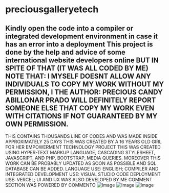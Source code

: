 # preciousgalleryetech
Kindly open the code into a compiler or integrated development environment in case it has an error into a deployment
This project is done by the help and advice of some international website developers online BUT IN SPITE OF THAT (IT WAS ALL CODED BY ME)
NOTE THAT: 
I MYSELF DOESNT ALLOW ANY INDIVIDUALS TO COPY MY WORK WITHOUT MY PERMISSION, I THE AUTHOR: PRECIOUS CANDY ABILLONAR PRADO WILL DEFINITELY REPORT SOMEONE ELSE THAT COPY MY WORK EVEN WITH CITATIONS IF NOT GUARANTEED BY MY OWN PERMISSION.
------------------------------------------------------------------------------------------------------------------------------------------------------------------------------------------
THIS CONTAINS THOUSANDS LINE OF CODES AND WAS MADE INSIDE APPROXIMATELY 25 DAYS
THIS WAS CREATED BY A 16 YEARS OLD GIRL FOR HER EMPOWERMENT TECHNOLOGY PROJECT
THIS WAS CREATED USING HYPER-TEXT MARKUP LANGUAGE, CASCADING STYLESHEET, JAVASCRIPT, AND PHP, BOOTSTRAP, MEDIA QUERIES. MOREOVER THIS WORK CAN BE PROBABLY UPDATED AS SOON AS POSSIBLE AND SQL DATABASE CAN BE ADDED. 
LANGUAGE USE: ENGLISH;
COMPILER AND INTEGRATED DEVELOPMENT USE: VISUAL STUDIO CODE
DEPLOYMENT USE: VERCEL;
UI AND UX WAS ALSO DEVELOPED BY ME
COMMENT SECTION WAS POWERED BY COMMENTO
![Image](https://github.com/user-attachments/assets/bc25e507-bf17-422c-b571-712b825ba07b)
![Image](https://github.com/user-attachments/assets/2456b513-3f82-4136-bbb5-f3eb1e7a574f)
![Image](https://github.com/user-attachments/assets/e78f486a-409d-436a-9871-be46921aeb9f)
